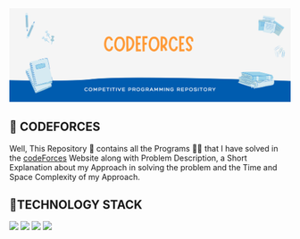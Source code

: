 <img src="IMG/banner.png" />

<h2> 📝 CODEFORCES </h1>
<p> Well, This Repository 📓 contains all the Programs 👨‍💻 that I have solved in the <a href="https://codeforces.com/profile/ajaiqmar">codeForces</a> Website along with Problem Description, a Short Explanation about my Approach in solving the problem and the Time and Space Complexity of my Approach. </p>

<h2> 📱TECHNOLOGY STACK </h2>

<a href="https://docs.oracle.com/en/java/"><img src="https://img.shields.io/badge/Java-%20-green" /></a>
<a href="https://www.python.org/doc/"><img src="https://img.shields.io/badge/Python-%20-blue" /></a>
<a href="https://devdocs.io/c/"><img src="https://img.shields.io/badge/C-%20-yellow" /></a>
<a href="https://devdocs.io/cpp/"><img src="https://img.shields.io/badge/C++-%20-yellowgreen" /></a>
